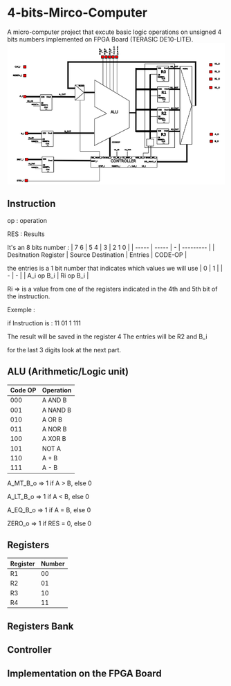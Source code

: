 # 4-bits-Mirco-Computer
A micro-computer project that excute basic logic operations on unsigned 4 bits numbers implemented on FPGA Board (TERASIC DE10-LITE).
![Computer Architecture](Project_Architecture.png)

## Instruction 
op : operation

RES : Results

It's an 8 bits number : 
| 7  6 | 5  4 | 3 | 2  1  0 |
| ----- | ----- | - | --------- |
| Desitnation Register |  Source Destination | Entries | CODE-OP |

the entries is a 1 bit number that indicates which values we will use 
| 0 | 1 |
| - | - |
| A_i op B_i | Ri op B_i |

Ri => is a value from one of the registers indicated in the 4th and 5th bit of the instruction.

Exemple : 


if Instruction is : 11 01 1 111 


The result will be saved in the register 4
The entries will be R2 and B_i

for the last 3 digits look at the next part.

## ALU (Arithmetic/Logic unit)


| Code OP | Operation |
| ---- | --------- |
| 000  |  A AND B  |
| 001  |  A NAND B |
| 010  |  A OR B   |
| 011  |  A NOR B  |
| 100  |  A XOR B  |
| 101  |  NOT A    |
| 110  |  A + B    |
| 111  |  A - B    |

A_MT_B_o => 1 if A > B, else 0

A_LT_B_o => 1 if A < B, else 0

A_EQ_B_o => 1 if A = B, else 0

ZERO_o => 1 if RES = 0, else 0



## Registers

| Register| Number |
| ------------- | ------------- |
| R1  |  00  |
| R2  |  01  |
| R3  |  10  |
| R4  |  11  |

## Registers Bank

## Controller

## Implementation on the FPGA Board